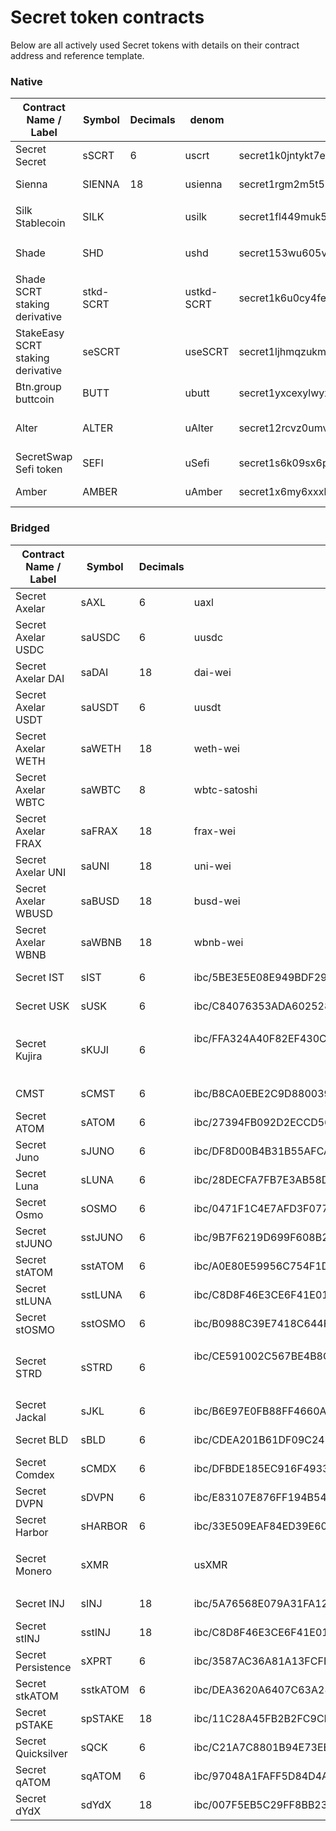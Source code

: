 # Secret token contracts

Below are all actively used Secret tokens with details on their contract address and reference template.

### Native

| Contract Name / Label             | Symbol    | Decimals    | denom      | Contract Address                              | SNIP version |
| --------------------------------- | --------- | ----------- | ---------- | --------------------------------------------- | ------------ |
| Secret Secret                     | sSCRT     | 6           | uscrt      | secret1k0jntykt7e4g3y88ltc60czgjuqdy4c9e8fzek | SNIP-20      |
| Sienna                            | SIENNA    | 18          | usienna    | secret1rgm2m5t530tdzyd99775n6vzumxa5luxcllml4 | SNIP-20      |
| Silk Stablecoin                   | SILK      | <p><br></p> | usilk      | secret1fl449muk5yq8dlad7a22nje4p5d2pnsgymhjfd | SNIP-25      |
| Shade                             | SHD       | <p><br></p> | ushd       | secret153wu605vvp934xhd4k9dtd640zsep5jkesstdm | SNIP-25      |
| Shade SCRT staking derivative     | stkd-SCRT | <p><br></p> | ustkd-SCRT | secret1k6u0cy4feepm6pehnz804zmwakuwdapm69tuc4 | SNIP-24      |
| StakeEasy SCRT staking derivative | seSCRT    |             | useSCRT    | secret1ljhmqzukmg3ke54lpj3wadd2fczjlasr0cfjwd | SNIP-20      |
| Btn.group buttcoin                | BUTT      |             | ubutt      | secret1yxcexylwyxlq58umhgsjgstgcg2a0ytfy4d9lt | SNIP-20      |
| Alter                             | ALTER     |             | uAlter     | secret12rcvz0umvk875kd6a803txhtlu7y0pnd73kcej | < SNIP-24    |
| SecretSwap Sefi token             | SEFI      |             | uSefi      | secret1s6k09sx6pgy2z5rxfu73z3yvypfmxm7aaqvau5 | SNIP-20      |
| Amber                             | AMBER     |             | uAmber     | secret1x6my6xxxkladvsupcka7k092m50rdw8pk8dpq9 | SNIP-24      |

### Bridged

| Contract Name / Label | Symbol   | Decimals    | denom                                                                                  | Contract Address                                         | SNIP version |
| --------------------- | -------- | ----------- | -------------------------------------------------------------------------------------- | -------------------------------------------------------- | ------------ |
| Secret Axelar         | sAXL     | 6           | uaxl                                                                                   | secret1vcau4rkn7mvfwl8hf0dqa9p0jr59983e3qqe3z            | SNIP-25      |
| Secret Axelar USDC    | saUSDC   | 6           | uusdc                                                                                  | secret1vkq022x4q8t8kx9de3r84u669l65xnwf2lg3e6            | SNIP-25      |
| Secret Axelar DAI     | saDAI    | 18          | dai-wei                                                                                | secret1c2prkwd8e6ratk42l4vrnwz34knfju6hmp7mg7            | SNIP-25      |
| Secret Axelar USDT    | saUSDT   | 6           | uusdt                                                                                  | secret1wk5j2cntwg2fgklf0uta3tlkvt87alfj7kepuw            | SNIP-25      |
| Secret Axelar WETH    | saWETH   | 18          | weth-wei                                                                               | secret139qfh3nmuzfgwsx2npnmnjl4hrvj3xq5rmq8a0            | SNIP-25      |
| Secret Axelar WBTC    | saWBTC   | 8           | wbtc-satoshi                                                                           | secret1guyayjwg5f84daaxl7w84skd8naxvq8vz9upqx            | SNIP-25      |
| Secret Axelar FRAX    | saFRAX   | 18          | frax-wei                                                                               | secret16e230j6qm5u5q30pcc6qv726ae30ak6lzq0zvf            | SNIP-25      |
| Secret Axelar UNI     | saUNI    | 18          | uni-wei                                                                                | secret1egqlkasa6xe6efmfp9562sfj07lq44z7jngu5k            | SNIP-25      |
| Secret Axelar WBUSD   | saBUSD   | 18          | busd-wei                                                                               | secret1t642ayn9rhl5q9vuh4n2jkx0gpa9r6c3sl96te            | SNIP-25      |
| Secret Axelar WBNB    | saWBNB   | 18          | wbnb-wei                                                                               | secret19xsac2kstky8nhgvvz257uszt44g0cu6ycd5e4            | SNIP-25      |
| Secret IST            | sIST     | 6           | ibc/5BE3E5E08E949BDF29EE93E81BF2CBD66347C86CE3D5D99A6E6FB487E62D8414                   | secret1xmqsk8tnge0atzy4e079h0l2wrgz6splcq0a24            | SNIP-25      |
| Secret USK            | sUSK     | 6           | ibc/C84076353ADA602528AC211EE626AE95FC4E091A0033B93CA5E1F6BE17070BBE                   | secret1cj2fvj4ap79fl9euz8kqn0k5xlvck0pw9z9xhr            | SNIP-25      |
| Secret Kujira         | sKUJI    | 6           | <p>ibc/FFA324A40F82EF430CF78D498CE04FF634D2091FCDC04EFEC8841B86011F307A</p><p><br></p> | secret13hvh0rn0rcf5zr486yxlrucvwpzwqu2dsz6zu8            | SNIP-25      |
| CMST                  | sCMST    | 6           | ibc/B8CA0EBE2C9D8800390CE4256DF6C194CF6740CB0AEE140EEE60C1CE288CDB86                   | secret14l7s0evqw7grxjlesn8yyuk5lexuvkwgpfdxr5            | SNIP-25      |
| Secret ATOM           | sATOM    | 6           | ibc/27394FB092D2ECCD56123C74F36E4C1F926001CEADA9CA97EA622B25F41E5EB2                   | secret19e75l25r6sa6nhdf4lggjmgpw0vmpfvsw5cnpe            | SNIP-25      |
| Secret Juno           | sJUNO    | 6           | ibc/DF8D00B4B31B55AFCA9BAF192BC36C67AA06D9987DCB96490661BCAB63C27006                   | secret1z6e4skg5g9w65u5sqznrmagu05xq8u6zjcdg4a            | SNIP-25      |
| Secret Luna           | sLUNA    | 6           | ibc/28DECFA7FB7E3AB58DC3B3AEA9B11C6C6B6E46356DCC26505205DAD3379984F5                   | secret149e7c5j7w24pljg6em6zj2p557fuyhg8cnk7z8            | SNIP-25      |
| Secret Osmo           | sOSMO    | 6           | ibc/0471F1C4E7AFD3F07702BEF6DC365268D64570F7C1FDC98EA6098DD6DE59817B                   | secret150jec8mc2hzyyqak4umv6cfevelr0x9p0mjxgg            | SNIP-25      |
| Secret stJUNO         | sstJUNO  | 6           | ibc/9B7F6219D699F608B23382F341E29303D66D5CA81F91D6D0B957119F97569F0F                   | secret1097nagcaavlkchl87xkqptww2qkwuvhdnsqs2v            | SNIP-25      |
| Secret stATOM         | sstATOM  | 6           | ibc/A0E80E59956C754F1D9CB37234D13E0CF2949E7254896359F284512FA8428E18                   | secret155w9uxruypsltvqfygh5urghd5v0zc6f9g69sq            | SNIP-25      |
| Secret stLUNA         | sstLUNA  | 6           | ibc/C8D8F46E3CE6F41E01E32542215597CF4B32709C8A310F728653CB91FDB8A904                   | secret1rkgvpck36v2splc203sswdr0fxhyjcng7099a9            | SNIP-25      |
| Secret stOSMO         | sstOSMO  | 6           | ibc/B0988C39E7418C644FDFD41682A59D22DCAD1BCC7A6429B2EAAA195FB726A2D7                   | secret1jrp6z8v679yaq65rndsr970mhaxzgfkymvc58g            | SNIP-25      |
| Secret STRD           | sSTRD    | 6           | <p>ibc/CE591002C567BE4B8C4EC3F3F3D18AF7A1CA9FADBF5876C8413F8B2BD83CE8FF</p><p><br></p> | secret1rfhgs3ryqt7makakr2qw9zsqq4h5wdqawfa2aa            | SNIP-25      |
| Secret Jackal         | sJKL     | 6           | ibc/B6E97E0FB88FF4660A677B27CE0CD03E5F74E0DE1B9D2B65F107249A3CE5C8FB                   | secret1sgaz455pmtgld6dequqayrdseq8vy2fc48n8y3            | SNIP-25      |
| Secret BLD            | sBLD     | 6           | ibc/CDEA201B61DF09C2456A91A60A87856796E6B40FAF41FC64E3482D4EF07DE26C                   | secret1uxvpq889uxjcpj656yjjexsqa3zqm6ntkyjsjq            | SNIP-25      |
| Secret Comdex         | sCMDX    | 6           | ibc/DFBDE185EC916F4933DF02D3A282FA801BC9EE77FE0B768FB517407730105491                   | secret1mndng80tqppllk0qclgcnvccf9urak08e9w2fl            | SNIP-25      |
| Secret DVPN           | sDVPN    | 6           | ibc/E83107E876FF194B54E9AC3099E49DBB7728156F250ABD3E997D2B7E89E0810B                   | secret15qtw24mpmwkjessr46dnqruq4s4tstzf74jtkf            | SNIP-25      |
| Secret Harbor         | sHARBOR  | 6           | ibc/33E509EAF84ED39E60F746CCAF89130B386A11FDD3B76A77377FB3946BC9D829                   | ecret1nw83wzlceflrecd03ydjru3tcr2y345x7aetjp             | SNIP-25      |
| Secret Monero         | sXMR     | <p><br></p> | usXMR                                                                                  | <p><br>secret19ungtd2c7srftqdwgq0dspwvrw63dhu79qxv88</p> | SNIP-20      |
| Secret INJ            | sINJ     | 18          | ibc/5A76568E079A31FA12165E4559BA9F1E9D4C97F9C2060B538C84DCD503815E30                   | secret14706vxakdzkz9a36872cs62vpl5qd84kpwvpew            | SNIP-25      |
| Secret stINJ          | sstINJ   | 18          | ibc/C8D8F46E3CE6F41E01E32542215597CF4B32709C8A310F728653CB91FDB8A904                   | secret1eurddal3m0tphtapad9awgzcuxwz8ptrdx7h4n            | SNIP-25      |
| Secret Persistence    | sXPRT    | 6           | ibc/3587AC36A81A13FCFB1D0EC03CEB98AEAAAB1F5275B68C7DC2B40BA6279AA696                   | secret1gnrrqjj5e2pwn4g262xjyypptu0ge3z3tps3nn            | SNIP-25      |
| Secret stkATOM        | sstkATOM | 6           | ibc/DEA3620A6407C63A287A4FE1683D07627F27AF7A83E077B1E51EDFF8833980FE                   | secret16vjfe24un4z7d3sp9vd0cmmfmz397nh2njpw3e            | SNIP-25      |
| Secret pSTAKE         | spSTAKE  | 18          | ibc/11C28A45FB2B2FC9CD8C42F30FA3984076211E16A48B17C8B43BB3806E54947D                   | secret1umeg3u5y949vz6jkgq0n4rhefsr84ws3duxmnz            | SNIP-25      |
| Secret Quicksilver    | sQCK     | 6           | ibc/C21A7C8801B94E73EBEDB9B0870D492190D7A01F63C8855962AAFDE2F026D8F6                   | secret17d8c96kezszpda3r2c5dtkzlkfxw6mtu7q98ka            | SNIP-25      |
| Secret qATOM          | sqATOM   | 6           | ibc/97048A1FAFF5D84D4A5DDD9976AD332A3CAD99C81BC5C0C2B82A50E4C2131FB2                   | secret120cyurq25uvhkc7qjx7t28deuqslprxkc4rrzc            | SNIP-25      |
| Secret dYdX           | sdYdX    | 18          | ibc/007F5EB5C29FF8BB23133B099B4A3D68326BD02B05E20590287746FAFF29E3CD                   | secret13lndcagy53wfzh69rtv0dex3a7cks0dv5emwke            | SNIP-25      |

